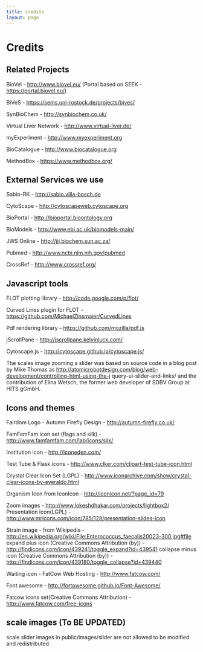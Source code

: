 ```yaml
---
title: credits
layout: page
---
```


# Credits

## Related Projects

BioVel - http://www.biovel.eu/ (Portal based on SEEK -
https://portal.biovel.eu/)

BiVeS - https://sems.uni-rostock.de/projects/bives/

SynBioChem - http://synbiochem.co.uk/

Virtual Liver Network - http://www.virtual-liver.de/

myExperiment - http://www.myexperiment.org

BioCatalogue - http://www.biocatalogue.org

MethodBox - https://www.methodbox.org/

## External Services we use

Sabio-RK - http://sabio.villa-bosch.de

CytoScape - http://cytoscapeweb.cytoscape.org

BioPortal - http://bioportal.bioontology.org

BioModels - http://www.ebi.ac.uk/biomodels-main/

JWS Online - http://jjj.biochem.sun.ac.za/

Pubmed - http://www.ncbi.nlm.nih.gov/pubmed

CrossRef - http://www.crossref.org/

## Javascript tools

FLOT plotting library - http://code.google.com/p/flot/

Curved Lines plugin for FLOT - https://github.com/MichaelZinsmaier/CurvedLines

Pdf rendering library - https://github.com/mozilla/pdf.js

jScrollPane - http://jscrollpane.kelvinluck.com/

Cytoscape.js - http://cytoscape.github.io/cytoscape.js/

The scales image zooming a slider was based on source code in a blog post by
Mike Thomas as
http://atomicrobotdesign.com/blog/web-development/controlling-html-using-the-j
query-ui-slider-and-links/ and the contribution of Elina Wetsch, the former
web developer of SDBV Group at HITS gGmbH.

## Icons and themes

Fairdom Logo - Autumn Firefly Design - http://autumn-firefly.co.uk/

FamFamFam icon set (flags and silk) - http://www.famfamfam.com/lab/icons/silk/

Institution icon - http://iconeden.com/

Test Tube & Flask icons - http://www.clker.com/clipart-test-tube-icon.html

Crystal Clear Icon Set (LGPL) -
http://www.iconarchive.com/show/crystal-clear-icons-by-everaldo.html

Organism Icon from IconIcon - http://iconicon.net/?page_id=79

Zoom images - http://www.lokeshdhakar.com/projects/lightbox2/ Presentation
icon(LGPL) - http://www.mricons.com/icon/785/128/presentation-slides-icon

Strain image - from Wikipedia -
http://en.wikipedia.org/wiki/File:Enterococcus_faecalis20023-300.jpg#file
expand plus icon (Creative Commons Attribution (by)) -
http://findicons.com/icon/439241/toggle_expand?id=439541 collapse minus icon
(Creative Commons Attribution (by)) -
http://findicons.com/icon/439180/toggle_collapse?id=439440

Waiting icon - FatCow Web Hosting - http://www.fatcow.com/

Font awesome - http://fortawesome.github.io/Font-Awesome/

Fatcow icons set(Creative Commons Attribution) -
http://www.fatcow.com/free-icons

## scale images (To BE UPDATED)
scale slider images in public/images/slider are not allowed to be modified and
redistributed.
